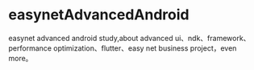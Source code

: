 # easynetAdvancedAndroid
easynet advanced android study,about advanced ui、ndk、framework、 performance optimization、flutter、easy net business project，even more。
